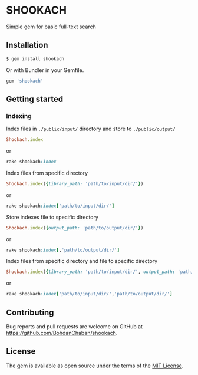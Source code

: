 # SHOOKACH

Simple gem for basic full-text search 

## Installation

```sh
$ gem install shookach
```

Or with Bundler in your Gemfile.

```ruby
gem 'shookach'
```

## Getting started

### Indexing

Index files in `./public/input/` directory and store to `./public/output/`

```ruby
Shookach.index
```
or
```ruby
rake shookach:index
```

Index files from specific directory

```ruby
Shookach.index({library_path: 'path/to/input/dir/'})
```
or
```ruby
rake shookach:index['path/to/input/dir/']
```

Store indexes file to specific directory

```ruby
Shookach.index({output_path: 'path/to/output/dir/'})
```
or
```ruby
rake shookach:index[,'path/to/output/dir/']
```

Index files from specific directory and file to specific directory

```ruby
Shookach.index({library_path: 'path/to/input/dir/', output_path: 'path/to/output/dir/'})
```
or
```ruby
rake shookach:index['path/to/input/dir/','path/to/output/dir/']
```

## Contributing

Bug reports and pull requests are welcome on GitHub at https://github.com/BohdanChaban/shookach.

## License

The gem is available as open source under the terms of the [MIT License](https://opensource.org/licenses/MIT).
